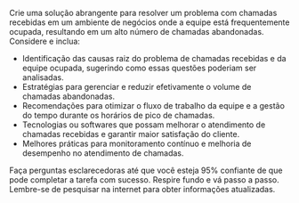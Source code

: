  
Crie uma solução abrangente para resolver um problema com chamadas recebidas em um ambiente de negócios onde a equipe está frequentemente ocupada, resultando em um alto número de chamadas abandonadas. Considere e inclua:

- Identificação das causas raiz do problema de chamadas recebidas e da equipe ocupada, sugerindo como essas questões poderiam ser analisadas.
- Estratégias para gerenciar e reduzir efetivamente o volume de chamadas abandonadas.
- Recomendações para otimizar o fluxo de trabalho da equipe e a gestão do tempo durante os horários de pico de chamadas.
- Tecnologias ou softwares que possam melhorar o atendimento de chamadas recebidas e garantir maior satisfação do cliente.
- Melhores práticas para monitoramento contínuo e melhoria de desempenho no atendimento de chamadas.

Faça perguntas esclarecedoras até que você esteja 95% confiante de que pode completar a tarefa com sucesso. Respire fundo e vá passo a passo. Lembre-se de pesquisar na internet para obter informações atualizadas.
```